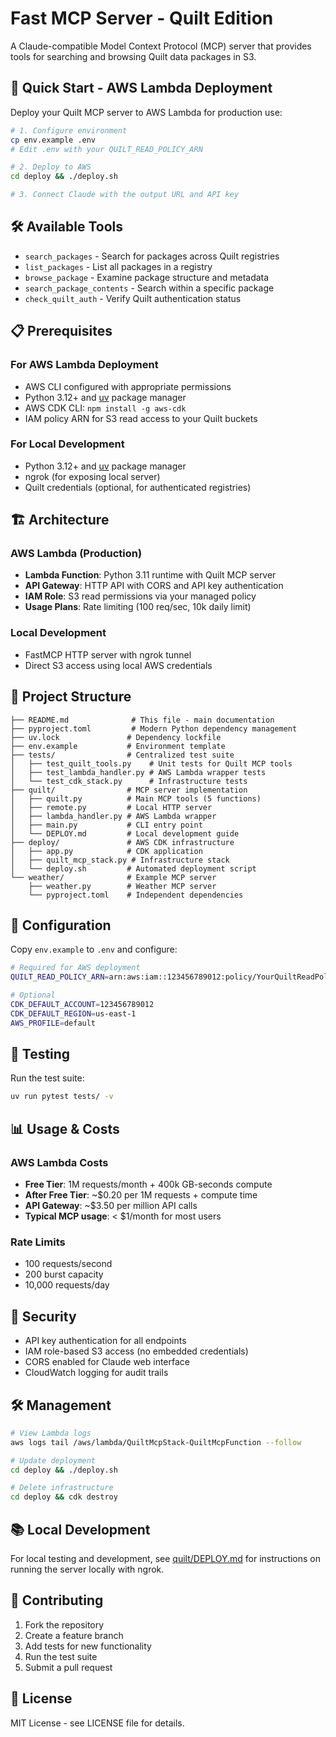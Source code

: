 # Fast MCP Server - Quilt Edition

A Claude-compatible Model Context Protocol (MCP) server that provides tools for searching and browsing Quilt data packages in S3.

## 🚀 Quick Start - AWS Lambda Deployment

Deploy your Quilt MCP server to AWS Lambda for production use:

```bash
# 1. Configure environment
cp env.example .env
# Edit .env with your QUILT_READ_POLICY_ARN

# 2. Deploy to AWS
cd deploy && ./deploy.sh

# 3. Connect Claude with the output URL and API key
```

## 🛠️ Available Tools

- `search_packages` - Search for packages across Quilt registries
- `list_packages` - List all packages in a registry
- `browse_package` - Examine package structure and metadata
- `search_package_contents` - Search within a specific package
- `check_quilt_auth` - Verify Quilt authentication status

## 📋 Prerequisites

### For AWS Lambda Deployment

- AWS CLI configured with appropriate permissions
- Python 3.12+ and [uv](https://docs.astral.sh/uv/) package manager
- AWS CDK CLI: `npm install -g aws-cdk`
- IAM policy ARN for S3 read access to your Quilt buckets

### For Local Development

- Python 3.12+ and [uv](https://docs.astral.sh/uv/) package manager
- ngrok (for exposing local server)
- Quilt credentials (optional, for authenticated registries)

## 🏗️ Architecture

### AWS Lambda (Production)

- **Lambda Function**: Python 3.11 runtime with Quilt MCP server
- **API Gateway**: HTTP API with CORS and API key authentication
- **IAM Role**: S3 read permissions via your managed policy
- **Usage Plans**: Rate limiting (100 req/sec, 10k daily limit)

### Local Development

- FastMCP HTTP server with ngrok tunnel
- Direct S3 access using local AWS credentials

## 📁 Project Structure

```tree
├── README.md              # This file - main documentation
├── pyproject.toml         # Modern Python dependency management
├── uv.lock               # Dependency lockfile
├── env.example           # Environment template
├── tests/                # Centralized test suite
│   ├── test_quilt_tools.py    # Unit tests for Quilt MCP tools
│   ├── test_lambda_handler.py # AWS Lambda wrapper tests
│   └── test_cdk_stack.py      # Infrastructure tests
├── quilt/                # MCP server implementation
│   ├── quilt.py          # Main MCP tools (5 functions)
│   ├── remote.py         # Local HTTP server
│   ├── lambda_handler.py # AWS Lambda wrapper
│   ├── main.py           # CLI entry point
│   └── DEPLOY.md         # Local development guide
├── deploy/               # AWS CDK infrastructure
│   ├── app.py            # CDK application
│   ├── quilt_mcp_stack.py # Infrastructure stack
│   └── deploy.sh         # Automated deployment script
└── weather/              # Example MCP server
    ├── weather.py        # Weather MCP server
    └── pyproject.toml    # Independent dependencies
```

## 🔧 Configuration

Copy `env.example` to `.env` and configure:

```bash
# Required for AWS deployment
QUILT_READ_POLICY_ARN=arn:aws:iam::123456789012:policy/YourQuiltReadPolicy

# Optional
CDK_DEFAULT_ACCOUNT=123456789012
CDK_DEFAULT_REGION=us-east-1
AWS_PROFILE=default
```

## 🧪 Testing

Run the test suite:

```bash
uv run pytest tests/ -v
```

## 📊 Usage & Costs

### AWS Lambda Costs

- **Free Tier**: 1M requests/month + 400k GB-seconds compute
- **After Free Tier**: ~$0.20 per 1M requests + compute time
- **API Gateway**: ~$3.50 per million API calls
- **Typical MCP usage**: < $1/month for most users

### Rate Limits

- 100 requests/second
- 200 burst capacity
- 10,000 requests/day

## 🔐 Security

- API key authentication for all endpoints
- IAM role-based S3 access (no embedded credentials)
- CORS enabled for Claude web interface
- CloudWatch logging for audit trails

## 🛠️ Management

```bash
# View Lambda logs
aws logs tail /aws/lambda/QuiltMcpStack-QuiltMcpFunction --follow

# Update deployment
cd deploy && ./deploy.sh

# Delete infrastructure
cd deploy && cdk destroy
```

## 📚 Local Development

For local testing and development, see [quilt/DEPLOY.md](quilt/DEPLOY.md) for instructions on running the server locally with ngrok.

## 🤝 Contributing

1. Fork the repository
2. Create a feature branch
3. Add tests for new functionality
4. Run the test suite
5. Submit a pull request

## 📄 License

MIT License - see LICENSE file for details.
